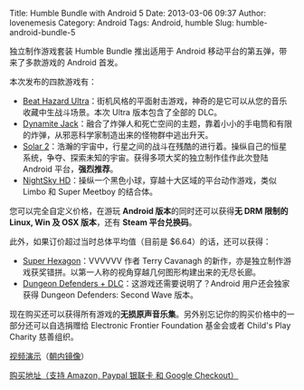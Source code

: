 Title: Humble Bundle with Android 5
Date: 2013-03-06 09:37
Author: lovenemesis
Category: Android
Tags: Android, humble
Slug: humble-android-bundle-5

独立制作游戏套装 Humble Bundle 推出适用于 Android
移动平台的第五弹，带来了多款游戏的 Android 首发。

本次发布的四款游戏有：

-   [Beat Hazard
    Ultra](http://www.coldbeamgames.com/)：街机风格的平面射击游戏，神奇的是它可以从您的音乐收藏中生战斗场景。本次
    Ultra 版本包含了全部的 DLC。
-   [Dynamite
    Jack](http://www.galcon.com/)：融合了炸弹人和死亡空间的主题，靠着小小的手电筒和有限的炸弹，从邪恶科学家制造出来的怪物群中逃出升天。
-   [Solar
    2](http://murudai.com/solar/)：浩瀚的宇宙中，行星之间的战斗在残酷的进行着。操纵自己的恒星系统，争夺、探索未知的宇宙。获得多项大奖的独立制作佳作此次登陆
    Android 平台，**强烈推荐**。
-   [NightSky
    HD](http://www.nicalis.com/nightsky/)：操纵一个黑色小球，穿越十大区域的平台动作游戏，类似
    Limbo 和 Super Meetboy 的结合体。

您可以完全自定义价格，在游玩 **Android 版本**的同时还可以获得**无 DRM
限制的 Linux, Win 及 OSX 版本**，还有 **Steam 平台兑换码**。

此外，如果订价超过当时总体平均值（目前是 $6.64）的话，还可以获得：

-   [Super Hexagon](http://superhexagon.com/)：VVVVVV 作者 Terry
    Cavanagh
    的新作，亦是独立制作游戏获奖错拼。以第一人称的视角穿越几何图形构建出来的无尽长廊。
-   [Dungeon Defenders +
    DLC](http://dungeondefenders.com/)：这游戏还需要说明了？Android
    用户还会独家获得 Dungeon Defenders: Second Wave 版本。

现在购买还可以获得所有游戏的**无损原声音乐集**。另外别忘记你的购买价格中的一部分还可以自选捐赠给
Electronic Frontier Foundation 基金会或者 Child's Play Charity
慈善组织。

[视频演示](http://www.youtube.com/watch?v=NQfkrNHbs1Q&feature=player_embedded)（[朝内镜像](http://v.youku.com/v_show/id_XNTIyODQzMTEy.html)）

[购买地址（支持 Amazon, Paypal 银联卡 和 Google
Checkout）](https://www.humblebundle.com/)
